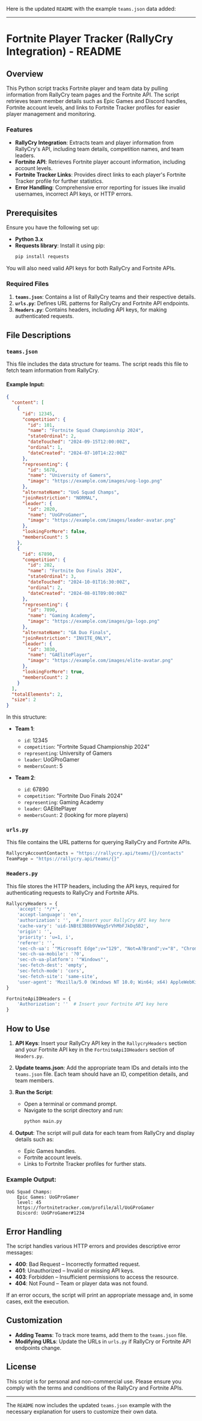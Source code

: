 Here is the updated `README` with the example `teams.json` data added:

---

# Fortnite Player Tracker (RallyCry Integration) - README

## Overview

This Python script tracks Fortnite player and team data by pulling information from RallyCry team pages and the Fortnite API. The script retrieves team member details such as Epic Games and Discord handles, Fortnite account levels, and links to Fortnite Tracker profiles for easier player management and monitoring.

### Features

- **RallyCry Integration**: Extracts team and player information from RallyCry's API, including team details, competition names, and team leaders.
- **Fortnite API**: Retrieves Fortnite player account information, including account levels.
- **Fortnite Tracker Links**: Provides direct links to each player's Fortnite Tracker profile for further statistics.
- **Error Handling**: Comprehensive error reporting for issues like invalid usernames, incorrect API keys, or HTTP errors.

## Prerequisites

Ensure you have the following set up:

- **Python 3.x**
- **Requests library**: Install it using pip:
  ```bash
  pip install requests
  ```

You will also need valid API keys for both RallyCry and Fortnite APIs.

### Required Files

1. **`teams.json`**: Contains a list of RallyCry teams and their respective details.
2. **`urls.py`**: Defines URL patterns for RallyCry and Fortnite API endpoints.
3. **`Headers.py`**: Contains headers, including API keys, for making authenticated requests.

## File Descriptions

### `teams.json`

This file includes the data structure for teams. The script reads this file to fetch team information from RallyCry.

#### Example Input:

```json
{
  "content": [
    {
      "id": 12345,
      "competition": {
        "id": 101,
        "name": "Fortnite Squad Championship 2024",
        "stateOrdinal": 2,
        "dateTouched": "2024-09-15T12:00:00Z",
        "ordinal": 1,
        "dateCreated": "2024-07-10T14:22:00Z"
      },
      "representing": {
        "id": 5678,
        "name": "University of Gamers",
        "image": "https://example.com/images/uog-logo.png"
      },
      "alternateName": "UoG Squad Champs",
      "joinRestriction": "NORMAL",
      "leader": {
        "id": 2020,
        "name": "UoGProGamer",
        "image": "https://example.com/images/leader-avatar.png"
      },
      "lookingForMore": false,
      "membersCount": 5
    },
    {
      "id": 67890,
      "competition": {
        "id": 202,
        "name": "Fortnite Duo Finals 2024",
        "stateOrdinal": 3,
        "dateTouched": "2024-10-01T16:30:00Z",
        "ordinal": 2,
        "dateCreated": "2024-08-01T09:00:00Z"
      },
      "representing": {
        "id": 7890,
        "name": "Gaming Academy",
        "image": "https://example.com/images/ga-logo.png"
      },
      "alternateName": "GA Duo Finals",
      "joinRestriction": "INVITE_ONLY",
      "leader": {
        "id": 3030,
        "name": "GAElitePlayer",
        "image": "https://example.com/images/elite-avatar.png"
      },
      "lookingForMore": true,
      "membersCount": 2
    }
  ],
  "totalElements": 2,
  "size": 2
}
```

In this structure:

- **Team 1**:

  - `id`: 12345
  - `competition`: "Fortnite Squad Championship 2024"
  - `representing`: University of Gamers
  - `leader`: UoGProGamer
  - `membersCount`: 5

- **Team 2**:
  - `id`: 67890
  - `competition`: "Fortnite Duo Finals 2024"
  - `representing`: Gaming Academy
  - `leader`: GAElitePlayer
  - `membersCount`: 2 (looking for more players)

### `urls.py`

This file contains the URL patterns for querying RallyCry and Fortnite APIs.

```python
RallycryAccountContacts = "https://rallycry.api/teams/{}/contacts"
TeamPage = "https://rallycry.api/teams/{}"
```

### `Headers.py`

This file stores the HTTP headers, including the API keys, required for authenticating requests to RallyCry and Fortnite APIs.

```python
RallycryHeaders = {
    'accept': '*/*',
    'accept-language': 'en',
    'authorization': '',  # Insert your RallyCry API key here
    'cache-vary': 'uid-1NBtE3BBb9VWqg5rVhMbFJkDq5B2',
    'origin': '',
    'priority': 'u=1, i',
    'referer': '',
    'sec-ch-ua': '"Microsoft Edge";v="129", "Not=A?Brand";v="8", "Chromium";v="129"',
    'sec-ch-ua-mobile': '?0',
    'sec-ch-ua-platform': '"Windows"',
    'sec-fetch-dest': 'empty',
    'sec-fetch-mode': 'cors',
    'sec-fetch-site': 'same-site',
    'user-agent': 'Mozilla/5.0 (Windows NT 10.0; Win64; x64) AppleWebKit/537.36 (KHTML, like Gecko) Chrome/129.0.0.0 Safari/537.36 Edg/129.0.0.0',
}

FortniteApiIOHeaders = {
    'Authorization': ''  # Insert your Fortnite API key here
}
```

## How to Use

1. **API Keys**: Insert your RallyCry API key in the `RallycryHeaders` section and your Fortnite API key in the `FortniteApiIOHeaders` section of `Headers.py`.

2. **Update teams.json**: Add the appropriate team IDs and details into the `teams.json` file. Each team should have an ID, competition details, and team members.

3. **Run the Script**:

   - Open a terminal or command prompt.
   - Navigate to the script directory and run:
     ```bash
     python main.py
     ```

4. **Output**: The script will pull data for each team from RallyCry and display details such as:
   - Epic Games handles.
   - Fortnite account levels.
   - Links to Fortnite Tracker profiles for further stats.

### Example Output:

```
UoG Squad Champs:
    Epic Games: UoGProGamer
    level: 45
    https://fortnitetracker.com/profile/all/UoGProGamer
    Discord: UoGProGamer#1234
```

## Error Handling

The script handles various HTTP errors and provides descriptive error messages:

- **400**: Bad Request – Incorrectly formatted request.
- **401**: Unauthorized – Invalid or missing API keys.
- **403**: Forbidden – Insufficient permissions to access the resource.
- **404**: Not Found – Team or player data was not found.

If an error occurs, the script will print an appropriate message and, in some cases, exit the execution.

## Customization

- **Adding Teams**: To track more teams, add them to the `teams.json` file.
- **Modifying URLs**: Update the URLs in `urls.py` if RallyCry or Fortnite API endpoints change.

## License

This script is for personal and non-commercial use. Please ensure you comply with the terms and conditions of the RallyCry and Fortnite APIs.

---

The `README` now includes the updated `teams.json` example with the necessary explanation for users to customize their own data.
